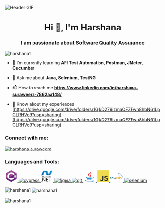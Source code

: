 ![Header GIF](https://user-images.githubusercontent.com/74038190/225813708-98b745f2-7d22-48cf-9150-083f1b00d6c9.gif)
<h1 align="center">Hi 👋, I'm Harshana</h1>
<h3 align="center">I am passionate about Software Quality Assurance</h3>

<p align="left"> <img src="https://komarev.com/ghpvc/?username=harshana1&label=Profile%20views&color=0e75b6&style=flat" alt="harshana1" /> </p>

- 🌱 I’m currently learning **API Test Automation, Postman, JMeter, Cucumber**

- 💬 Ask me about **Java, Selenium, TestNG**

- 📫 How to reach me **https://www.linkedin.com/in/harshana-suraweera-7862aa148/**

- 📄 Know about my experiences [https://drive.google.com/drive/folders/1GjkD279izmaOFZFwn8hbN61LpCLRHVc9?usp=sharing](https://drive.google.com/drive/folders/1GjkD279izmaOFZFwn8hbN61LpCLRHVc9?usp=sharing)

<h3 align="left">Connect with me:</h3>
<p align="left">
<a href="https://linkedin.com/in/harshana suraweera" target="blank"><img align="center" src="https://raw.githubusercontent.com/rahuldkjain/github-profile-readme-generator/master/src/images/icons/Social/linked-in-alt.svg" alt="harshana suraweera" height="30" width="40" /></a>
</p>

<h3 align="left">Languages and Tools:</h3>
<p align="left"> <a href="https://www.w3schools.com/cs/" target="_blank" rel="noreferrer"> <img src="https://raw.githubusercontent.com/devicons/devicon/master/icons/csharp/csharp-original.svg" alt="csharp" width="40" height="40"/> </a> <a href="https://www.cypress.io" target="_blank" rel="noreferrer"> <img src="https://raw.githubusercontent.com/simple-icons/simple-icons/6e46ec1fc23b60c8fd0d2f2ff46db82e16dbd75f/icons/cypress.svg" alt="cypress" width="40" height="40"/> </a> <a href="https://dotnet.microsoft.com/" target="_blank" rel="noreferrer"> <img src="https://raw.githubusercontent.com/devicons/devicon/master/icons/dot-net/dot-net-original-wordmark.svg" alt="dotnet" width="40" height="40"/> </a> <a href="https://www.figma.com/" target="_blank" rel="noreferrer"> <img src="https://www.vectorlogo.zone/logos/figma/figma-icon.svg" alt="figma" width="40" height="40"/> </a> <a href="https://git-scm.com/" target="_blank" rel="noreferrer"> <img src="https://www.vectorlogo.zone/logos/git-scm/git-scm-icon.svg" alt="git" width="40" height="40"/> </a> <a href="https://www.java.com" target="_blank" rel="noreferrer"> <img src="https://raw.githubusercontent.com/devicons/devicon/master/icons/java/java-original.svg" alt="java" width="40" height="40"/> </a> <a href="https://developer.mozilla.org/en-US/docs/Web/JavaScript" target="_blank" rel="noreferrer"> <img src="https://raw.githubusercontent.com/devicons/devicon/master/icons/javascript/javascript-original.svg" alt="javascript" width="40" height="40"/> </a> <a href="https://www.mysql.com/" target="_blank" rel="noreferrer"> <img src="https://raw.githubusercontent.com/devicons/devicon/master/icons/mysql/mysql-original-wordmark.svg" alt="mysql" width="40" height="40"/> </a> <a href="https://www.selenium.dev" target="_blank" rel="noreferrer"> <img src="https://raw.githubusercontent.com/detain/svg-logos/780f25886640cef088af994181646db2f6b1a3f8/svg/selenium-logo.svg" alt="selenium" width="40" height="40"/> </a> </p>

<p><img align="left" src="https://github-readme-stats.vercel.app/api/top-langs?username=harshana1&show_icons=true&locale=en&layout=compact" alt="harshana1" /></p>

<p>&nbsp;<img align="center" src="https://github-readme-stats.vercel.app/api?username=harshana1&show_icons=true&locale=en" alt="harshana1" /></p>

<p><img align="center" src="https://github-readme-streak-stats.herokuapp.com/?user=harshana1&" alt="harshana1" /></p>

